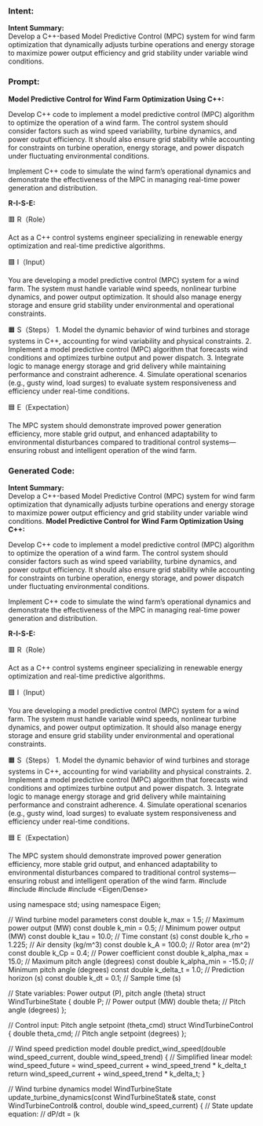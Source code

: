 ### Intent:
**Intent Summary:**  
Develop a C++-based Model Predictive Control (MPC) system for wind farm optimization that dynamically adjusts turbine operations and energy storage to maximize power output efficiency and grid stability under variable wind conditions.

### Prompt:
**Model Predictive Control for Wind Farm Optimization Using C++:**

Develop C++ code to implement a model predictive control (MPC) algorithm to optimize the operation of a wind farm. The control system should consider factors such as wind speed variability, turbine dynamics, and power output efficiency. It should also ensure grid stability while accounting for constraints on turbine operation, energy storage, and power dispatch under fluctuating environmental conditions.

Implement C++ code to simulate the wind farm’s operational dynamics and demonstrate the effectiveness of the MPC in managing real-time power generation and distribution.

**R-I-S-E:**

🟥 R（Role）

Act as a C++ control systems engineer specializing in renewable energy optimization and real-time predictive algorithms.

🟩 I（Input）

You are developing a model predictive control (MPC) system for a wind farm. The system must handle variable wind speeds, nonlinear turbine dynamics, and power output optimization. It should also manage energy storage and ensure grid stability under environmental and operational constraints.

🟧 S（Steps）
	1.	Model the dynamic behavior of wind turbines and storage systems in C++, accounting for wind variability and physical constraints.
	2.	Implement a model predictive control (MPC) algorithm that forecasts wind conditions and optimizes turbine output and power dispatch.
	3.	Integrate logic to manage energy storage and grid delivery while maintaining performance and constraint adherence.
	4.	Simulate operational scenarios (e.g., gusty wind, load surges) to evaluate system responsiveness and efficiency under real-time conditions.

🟦 E（Expectation）

The MPC system should demonstrate improved power generation efficiency, more stable grid output, and enhanced adaptability to environmental disturbances compared to traditional control systems—ensuring robust and intelligent operation of the wind farm.

### Generated Code:
**Intent Summary:**  
Develop a C++-based Model Predictive Control (MPC) system for wind farm optimization that dynamically adjusts turbine operations and energy storage to maximize power output efficiency and grid stability under variable wind conditions.
**Model Predictive Control for Wind Farm Optimization Using C++:**

Develop C++ code to implement a model predictive control (MPC) algorithm to optimize the operation of a wind farm. The control system should consider factors such as wind speed variability, turbine dynamics, and power output efficiency. It should also ensure grid stability while accounting for constraints on turbine operation, energy storage, and power dispatch under fluctuating environmental conditions.

Implement C++ code to simulate the wind farm’s operational dynamics and demonstrate the effectiveness of the MPC in managing real-time power generation and distribution.

**R-I-S-E:**

🟥 R（Role）

Act as a C++ control systems engineer specializing in renewable energy optimization and real-time predictive algorithms.

🟩 I（Input）

You are developing a model predictive control (MPC) system for a wind farm. The system must handle variable wind speeds, nonlinear turbine dynamics, and power output optimization. It should also manage energy storage and ensure grid stability under environmental and operational constraints.

🟧 S（Steps）
	1.	Model the dynamic behavior of wind turbines and storage systems in C++, accounting for wind variability and physical constraints.
	2.	Implement a model predictive control (MPC) algorithm that forecasts wind conditions and optimizes turbine output and power dispatch.
	3.	Integrate logic to manage energy storage and grid delivery while maintaining performance and constraint adherence.
	4.	Simulate operational scenarios (e.g., gusty wind, load surges) to evaluate system responsiveness and efficiency under real-time conditions.

🟦 E（Expectation）

The MPC system should demonstrate improved power generation efficiency, more stable grid output, and enhanced adaptability to environmental disturbances compared to traditional control systems—ensuring robust and intelligent operation of the wind farm.
#include <iostream>
#include <vector>
#include <cmath>
#include <Eigen/Dense>

using namespace std;
using namespace Eigen;

// Wind turbine model parameters
const double k_max = 1.5; // Maximum power output (MW)
const double k_min = 0.5; // Minimum power output (MW)
const double k_tau = 10.0; // Time constant (s)
const double k_rho = 1.225; // Air density (kg/m^3)
const double k_A = 100.0; // Rotor area (m^2)
const double k_Cp = 0.4; // Power coefficient
const double k_alpha_max = 15.0; // Maximum pitch angle (degrees)
const double k_alpha_min = -15.0; // Minimum pitch angle (degrees)
const double k_delta_t = 1.0; // Prediction horizon (s)
const double k_dt = 0.1; // Sample time (s)

// State variables: Power output (P), pitch angle (theta)
struct WindTurbineState {
    double P; // Power output (MW)
    double theta; // Pitch angle (degrees)
};

// Control input: Pitch angle setpoint (theta_cmd)
struct WindTurbineControl {
    double theta_cmd; // Pitch angle setpoint (degrees)
};

// Wind speed prediction model
double predict_wind_speed(double wind_speed_current, double wind_speed_trend) {
    // Simplified linear model: wind_speed_future = wind_speed_current + wind_speed_trend * k_delta_t
    return wind_speed_current + wind_speed_trend * k_delta_t;
}

// Wind turbine dynamics model
WindTurbineState update_turbine_dynamics(const WindTurbineState& state, const WindTurbineControl& control, double wind_speed_current) {
    // State update equation:
    // dP/dt = (k
